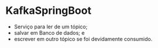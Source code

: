 # KafkaSpringBoot
- Serviço para ler de um tópico;
- salvar em Banco de dados; e
- escrever em outro tópico se foi devidamente consumido.